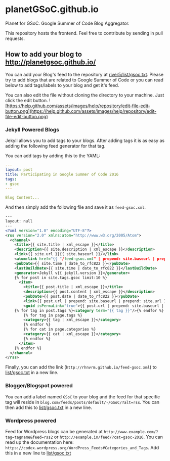 # planetGSoC.github.io
Planet for GSoC. Google Summer of Code Blog Aggregator.

This repository hosts the frontend. Feel free to contribute by sending in pull requests.

## How to add your blog to http://planetgsoc.github.io/

You can add your Blog's feed to the repository at [river5/list/gsoc.txt](https://github.com/planetGSoC/river5/blob/master/lists/gsoc.txt). Please try to add blogs that are related to Google Summer of Code or you can read below to add tags/labels to your blog and get it's feed.

You can also edit the file without cloning the directory to your machine. Just click the edit button.
![https://help.github.com/assets/images/help/repository/edit-file-edit-button.png](https://help.github.com/assets/images/help/repository/edit-file-edit-button.png)

### Jekyll Powered Blogs

Jekyll allows you to add tags to your blogs. After adding tags it is as easy as adding the following feed generator for that tag.

You can add tags by adding this to the YAML: 

```yaml
---
layout: post
title: Participating in Google Summer of Code 2016
tags:
- gsoc
---

Blog Content...

```

And then simply add the following file and save it as `feed-gsoc.xml`.

```xml
---
layout: null
---
<?xml version="1.0" encoding="UTF-8"?>
<rss version="2.0" xmlns:atom="http://www.w3.org/2005/Atom">
  <channel>
    <title>{{ site.title | xml_escape }}</title>
    <description>{{ site.description | xml_escape }}</description>
    <link>{{ site.url }}{{ site.baseurl }}/</link>
    <atom:link href="{{ "/feed-gsoc.xml" | prepend: site.baseurl | prepend: site.url }}" rel="self" type="application/rss+xml"/>
    <pubDate>{{ site.time | date_to_rfc822 }}</pubDate>
    <lastBuildDate>{{ site.time | date_to_rfc822 }}</lastBuildDate>
    <generator>Jekyll v{{ jekyll.version }}</generator>
    {% for post in site.tags.gsoc limit:10 %}
      <item>
        <title>{{ post.title | xml_escape }}</title>
        <description>{{ post.content | xml_escape }}</description>
        <pubDate>{{ post.date | date_to_rfc822 }}</pubDate>
        <link>{{ post.url | prepend: site.baseurl | prepend: site.url }}</link>
        <guid isPermaLink="true">{{ post.url | prepend: site.baseurl | prepend: site.url }}</guid>
	{% for tag in post.tags %}<category term="{{ tag }}"/>{% endfor %}
        {% for tag in page.tags %}
        <category>{{ tag | xml_escape }}</category>
        {% endfor %}
        {% for cat in page.categories %}
        <category>{{ cat | xml_escape }}</category>
        {% endfor %}
      </item>
    {% endfor %}
  </channel>
</rss>
```

Finally, you can add the link (`http://rhnvrm.github.io/feed-gsoc.xml`) to [list/gsoc.txt](https://github.com/planetGSoC/river5/blob/master/lists/gsoc.txt) in a new line.

### Blogger/Blogspot powered

You can add a label named `GSoC` to your blog and the feed for that specific tag will reside in `blog.com/feeds/posts/default/-/GSoC/?alt=rss`. You can then add this to [list/gsoc.txt](https://github.com/planetGSoC/river5/blob/master/lists/gsoc.txt) in a new line.


### Wordpress powered

Feed for Wordpress blogs can be generated at `http://www.example.com/?tag=tagname&feed=rss2` or `http://example.in/feed/?cat=gsoc-2016`. You can read up the documentation here: `https://codex.wordpress.org/WordPress_Feeds#Categories_and_Tags`. Add this in a new line to [list/gsoc.txt](https://github.com/planetGSoC/river5/blob/master/lists/gsoc.txt)

